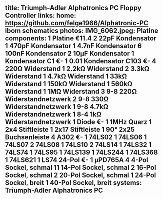 title: Triumph-Adler Alphatronics PC Floppy Controller
links:
    home: https://github.com/felge1966/Alphatronic-PC
    ibom
    schematics
photos:
    IMG_6062.jpeg: Platine
components:
    1 Platine €11.4
    2 22pF Kondensator
    1 470pF Kondensator
    1 4.7nF Kondensator
    6 100nF Kondensator
    2 10µF Kondensator
    1 Kondensator C1 €-
    1 0.01 Kondensator C103 €-
    4 220Ω Widerstand
    1 2.2kΩ Widerstand
    2 3.3kΩ Widerstand
    1 4.7kΩ Widerstand
    1 33kΩ Widerstand
    1 150kΩ Widerstand
    1 560kΩ Widerstand
    1 1MΩ Widerstand
    3 9-8 220Ω Widerstandnetzwerk
    2 9-8 330Ω Widerstandnetzwerk
    1 9-8 4.7kΩ Widerstandnetzwerk
    1 8-4 1kΩ Widerstandnetzwerk
    1 Diode €-
    1 1MHz Quarz
    1 2x4 Stiftleiste
    1 2x17 Stiftleiste
    1 90° 2x25 Buchsenleiste
    4 A302 €-
    1 74LS02
    1 74LS06
    1 74LS07
    2 74LS08
    1 74LS10
    2 74LS14
    1 74LS32
    1 74LS74
    1 74LS95
    1 74LS139
    1 74LS244
    1 74LS368
    1 74LS621
    1 LS74 24-Pol €-
    1 µPD765A
    4 4-Pol Sockel, schmal
    11 14-Pol Sockel, schmal
    2 16-Pol Sockel, schmal
    2 20-Pol Sockel, schmal
    1 24-Pol Sockel, breit
    1 40-Pol Sockel, breit
systems:
    Triumph-Adler Alphatronics PC
---
